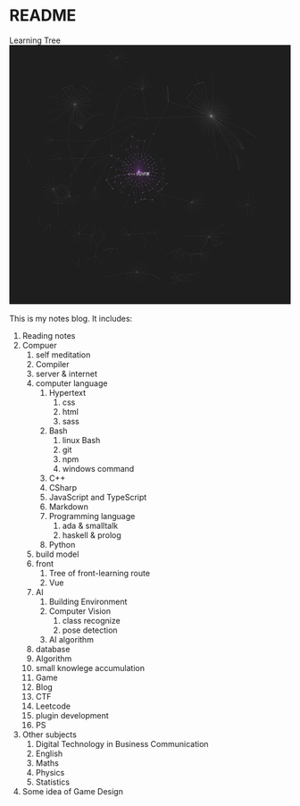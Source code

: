 # README

Learning Tree
![](2022-09-17-04-44-58.png)

This is my notes blog. It includes:

1. Reading notes
2. Compuer
    1. self meditation
    2. Compiler
    3. server & internet
    4. computer language
        1. Hypertext
           1. css
           2. html
           3. sass
        2. Bash
           1. linux Bash
           2. git
           3. npm
           4. windows command
        3. C++
        4. CSharp
        5. JavaScript and TypeScript
        6. Markdown
        7. Programming language
           1. ada & smalltalk
           2. haskell & prolog
        8. Python
    5. build model
    6. front
       1. Tree of front-learning route
       2. Vue
    7. AI
       1. Building Environment
       2. Computer Vision
          1. class recognize
          2. pose detection
       3. AI algorithm
    8. database
    9.  Algorithm
    10. small knowlege accumulation
    11. Game
    12. Blog
    13. CTF
    14. Leetcode
    15. plugin development
    16. PS
3.  Other subjects
    1.  Digital Technology in Business Communication
    2.  English
    3.  Maths
    4.  Physics
    5.  Statistics
4. Some idea of Game Design